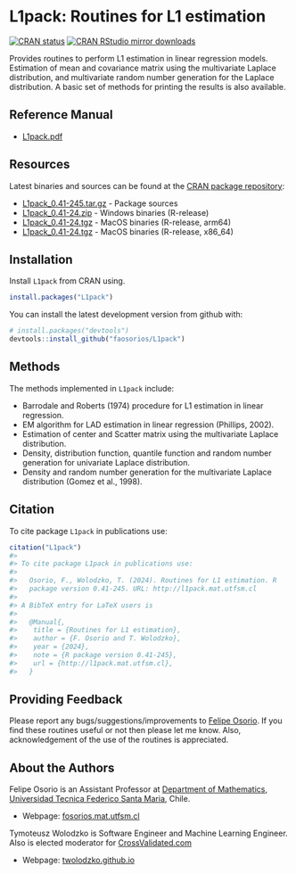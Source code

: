 <!-- README.md, last updated 2023-01-29, F.Osorio -->

# L1pack: Routines for L1 estimation

<!-- badges: start -->
[![CRAN status](http://www.r-pkg.org/badges/version/L1pack)](https://cran.r-project.org/package=L1pack)
[![CRAN RStudio mirror downloads](http://cranlogs.r-pkg.org/badges/L1pack)](https://cran.r-project.org/package=L1pack)
<!-- badges: end -->

Provides routines to perform L1 estimation in linear regression models. Estimation of mean and covariance matrix using the multivariate Laplace distribution, and multivariate random number generation for the Laplace distribution. A basic set of methods for printing the results is also available.

## Reference Manual

* [L1pack.pdf](https://cran.r-project.org/web/packages/L1pack/L1pack.pdf)

## Resources

Latest binaries and sources can be found at the [CRAN package repository](https://cran.r-project.org/package=L1pack):

* [L1pack_0.41-245.tar.gz](https://cran.r-project.org/src/contrib/L1pack_0.41-245.tar.gz) - Package sources
* [L1pack_0.41-24.zip](https://cran.r-project.org/bin/windows/contrib/4.3/L1pack_0.41-24.zip) - Windows binaries (R-release)
* [L1pack_0.41-24.tgz](https://cran.r-project.org/bin/macosx/big-sur-arm64/contrib/4.3/L1pack_0.41-24.tgz) - MacOS binaries (R-release, arm64)
* [L1pack_0.41-24.tgz](https://cran.r-project.org/bin/macosx/big-sur-x86_64/contrib/4.3/L1pack_0.41-24.tgz) - MacOS binaries (R-release, x86_64)

## Installation

Install `L1pack` from CRAN using.

``` r
install.packages("L1pack")
```

You can install the latest development version from github with:

``` r
# install.packages("devtools")
devtools::install_github("faosorios/L1pack")
```

## Methods

The methods implemented in `L1pack` include:

-   Barrodale and Roberts (1974) procedure for L1 estimation in linear regression.
-   EM algorithm for LAD estimation in linear regression (Phillips, 2002).
-   Estimation of center and Scatter matrix using the multivariate Laplace distribution.
-   Density, distribution function, quantile function and random number generation for univariate Laplace distribution.
-   Density and random number generation for the multivariate Laplace distribution (Gomez et al., 1998).

## Citation

To cite package `L1pack` in publications use:

``` r
citation("L1pack")
#> 
#> To cite package L1pack in publications use:
#> 
#>   Osorio, F., Wolodzko, T. (2024). Routines for L1 estimation. R
#>   package version 0.41-245. URL: http://l1pack.mat.utfsm.cl
#> 
#> A BibTeX entry for LaTeX users is
#> 
#>   @Manual{,
#>    title = {Routines for L1 estimation},
#>    author = {F. Osorio and T. Wolodzko},
#>    year = {2024},
#>    note = {R package version 0.41-245},
#>    url = {http://l1pack.mat.utfsm.cl},
#>   }
```
## Providing Feedback

Please report any bugs/suggestions/improvements to [Felipe Osorio](http://fosorios.mat.utfsm.cl/). 
If you find these routines useful or not then please let me know. Also, acknowledgement 
of the use of the routines is appreciated.

## About the Authors

Felipe Osorio is an Assistant Professor at [Department of Mathematics](http://www.mat.utfsm.cl/), 
[Universidad Tecnica Federico Santa Maria](http://www.usm.cl/), Chile.
* Webpage: [fosorios.mat.utfsm.cl](http://fosorios.mat.utfsm.cl/)

Tymoteusz Wolodzko is Software Engineer and Machine Learning Engineer. Also is elected moderator 
for [CrossValidated.com](https://stats.stackexchange.com/)
* Webpage: [twolodzko.github.io](https://twolodzko.github.io/)
